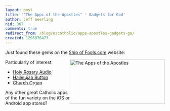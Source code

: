 ```yaml
---
layout: post
title: '"The Apps of the Apostles" - Gadgets for God'
author: Jeff Geerling
nid: 367
comments: true
redirect_from: /blog/oscatholic/apps-apostles-gadgets-go/
created: 1296076473
---
```

<p>Just found these gems on the <a href="http://www.ship-of-fools.com/gadgets/apps/index.html">Ship of Fools.com</a> website:</p>
<p style="text-align: left;"><a href="http://www.ship-of-fools.com/gadgets/apps/index.html"><img src="http://www.opensourcecatholic.com/sites/opensourcecatholic.com/files/user-uploads/oscatholic/apps.jpg" alt="The Apps of the Apostles" width="300" height="141" style="float: right;" /></a>Particularly of interest:</p>
<ul>
<li><a href="http://www.ship-of-fools.com/gadgets/apps/229.html">Holy Rosary Audio</a></li>
<li><a href="http://www.ship-of-fools.com/gadgets/apps/225.html">Hallelujah Button</a></li>
<li><a href="http://www.ship-of-fools.com/gadgets/apps/227.html">Church Organ</a></li>
</ul>
<p>Any other great Catholic apps of the fun variety on the iOS or Android app stores?</p>
